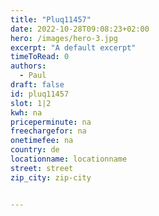 ```yaml
---
title: "Pluq11457"
date: 2022-10-28T09:08:23+02:00
hero: /images/hero-3.jpg
excerpt: "A default excerpt"
timeToRead: 0
authors:
  - Paul
draft: false
id: pluq11457
slot: 1|2
kwh: na
priceperminute: na
freechargefor: na
onetimefee: na
country: de
locationname: locationname
street: street
zip_city: zip-city


---
```

